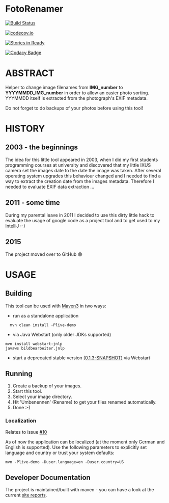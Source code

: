 # FotoRenamer

[![Build Status](https://travis-ci.org/ottlinger/fotorenamer.svg?branch=master)](https://travis-ci.org/ottlinger/fotorenamer)

[![codecov.io](http://codecov.io/github/ottlinger/fotorenamer/coverage.svg?branch=master)](http://codecov.io/github/ottlinger/fotorenamer?branch=master)

[![Stories in Ready](https://badge.waffle.io/ottlinger/fotorenamer.svg?label=ready&title=Ready)](http://waffle.io/ottlinger/fotorenamer)

[![Codacy Badge](https://api.codacy.com/project/badge/grade/1069017d3898425095363374b2519b03)](https://www.codacy.com/app/github_25/fotorenamer)

# ABSTRACT #
Helper to change image filenames from **IMG\_number** to **YYYYMMDD\_IMG\_number** in order to allow an easier photo sorting. YYYMMDD itself is extracted from the photograph's EXIF metadata.

Do not forget to do backups of your photos before using this tool!

# HISTORY #
## 2003 - the beginnings ##
The idea for this little tool appeared in 2003, when I did my first students programming courses at university and discovered that my little IXUS camera set the images date to the date the image was taken.
After several operating system upgrades this behaviour changed and I needed to find a way to extract the creation date from the images metadata. Therefore I needed to evaluate EXIF data extraction ...
## 2011 - some time ##
During my parental leave in 2011 I decided to use this dirty little hack to evaluate the usage of google code as a project tool and to get used to my IntelliJ :-)
## 2015 ##

The project moved over to GitHub :smile:

# USAGE #
## Building ##
This tool can be used with [Maven3](http://maven.apache.org/download.html) in two ways:
  * run as a standalone application
```
  mvn clean install -Plive-demo
```  
  * via Java Webstart (only older JDKs supported)
```
mvn install webstart:jnlp
javaws bildbearbeiter.jnlp
```
  * start a deprecated stable version [(0.1.3-SNAPSHOT)](http://www.aiki-it.de/sw/ixus/bildbearbeiter.jnlp) via Webstart

## Running ##
1. Create a backup of your images.
1. Start this tool.
1. Select your image directory.
1. Hit 'Umbenennen' (Rename) to get your files renamed automatically.
1. Done :-)

### Localization ###

Relates to issue [#10](fotorenamer/issues/10)

  As of now the application can be localized (at the moment only German and English is supported). Use the following parameters to explicitly set language and country or trust your system defaults:
  ```
  mvn -Plive-demo -Duser.language=en -Duser.country=US
  ```

## Developer Documentation ##

The project is maintained/built with maven - you can have a look at the current [site reports](https://ottlinger.github.io/fotorenamer/).
